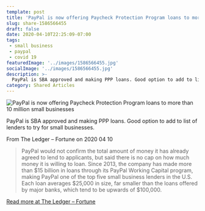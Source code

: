 ```yaml
---
template: post
title: 'PayPal is now offering Paycheck Protection Program loans to more than 10 million small businesses'
slug: share-1586566455
draft: false
date: 2020-04-10T22:25:09-07:00
tags:
 - small business
 - paypal
 - covid 19
featuredImage: '../images/1586566455.jpg'
socialImage: '../images/1586566455.jpg'
description: >-
  PayPal is SBA approved and making PPP loans. Good option to add to list of lenders to try for small businesses.
category: Shared Articles
---
```

![PayPal is now offering Paycheck Protection Program loans to more than 10 million small businesses]('../images/1586566455.jpg')

PayPal is SBA approved and making PPP loans. Good option to add to list of lenders to try for small businesses.

From The Ledger – Fortune on 2020 04 10
> PayPal would not confirm the total amount of money it has already agreed to lend to applicants, but said there is no cap on how much money it is willing to loan. Since 2013, the company has made more than $15 billion in loans through its PayPal Working Capital program, making PayPal one of the top five small business lenders in the U.S. Each loan averages $25,000 in size, far smaller than the loans offered by major banks, which tend to be upwards of $100,000.


[Read more at The Ledger – Fortune](https://fortune.com/2020/04/10/paypal-paycheck-sba-protection-program-ppp-small-business/)
